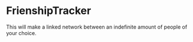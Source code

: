 # FrienshipTracker
This will make a linked network between an indefinite amount of people of your choice.
